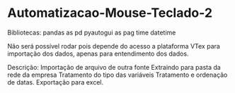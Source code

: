 # Automatizacao-Mouse-Teclado-2

Bibliotecas:
pandas as pd
pyautogui as pag
time
datetime

Não será possível rodar pois depende do acesso a plataforma VTex para importação dos dados, apenas para entendimento dos dados.

Descrição:
Importação de arquivo de outra fonte 
Extraindo para pasta da rede da empresa
Tratamento do tipo das variáveis 
Tratamento e ordenação de datas. 
Exportação para excel.
